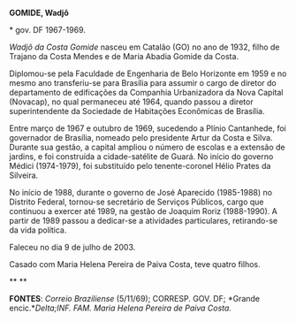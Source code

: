 **GOMIDE, Wadjô**

\* gov. DF 1967-1969.

*Wadjô da Costa Gomide* nasceu em Catalão (GO) no ano de 1932, filho de
Trajano da Costa Mendes e de Maria Abadia Gomide da Costa.

Diplomou-se pela Faculdade de Engenharia de Belo Horizonte em 1959 e no
mesmo ano transferiu-se para Brasília para assumir o cargo de diretor do
departamento de edificações da Companhia Urbanizadora da Nova Capital
(Novacap), no qual permaneceu até 1964, quando passou a diretor
superintendente da Sociedade de Habitações Econômicas de Brasília.

Entre março de 1967 e outubro de 1969, sucedendo a Plínio Cantanhede,
foi governador de Brasília, nomeado pelo presidente Artur da Costa e
Silva. Durante sua gestão, a capital ampliou o número de escolas e a
extensão de jardins, e foi construída a cidade-satélite de Guará. No
início do governo Médici (1974-1979), foi substituído pelo
tenente-coronel Hélio Prates da Silveira.

No início de 1988, durante o governo de José Aparecido (1985-1988) no
Distrito Federal, tornou-se secretário de Serviços Públicos, cargo que
continuou a exercer até 1989, na gestão de Joaquim Roriz (1988-1990). A
partir de 1989 passou a dedicar-se a atividades particulares,
retirando-se da vida política.

Faleceu no dia 9 de julho de 2003.

Casado com Maria Helena Pereira de Paiva Costa, teve quatro filhos.

** **

**FONTES**: *Correio Braziliense* (5/11/69); CORRESP. GOV. DF; *Grande
encic.**Delta;*INF. FAM. Maria Helena Pereira de Paiva Costa*.*

 
